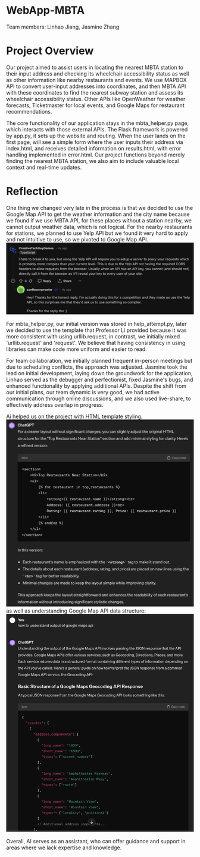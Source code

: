 # WebApp-MBTA
 Team members: Linhao Jiang, Jasmine Zhang

# Project Overview

Our project aimed to assist users in locating the nearest MBTA station to their input address and checking its wheelchair accessibility status as well as other information like nearby restaurants and events. We use MAPBOX API to convert user-input addresses into coordinates, and then MBTA API with these coordinates to find the nearest subway station and assess its wheelchair accessibility status. Other APIs like OpenWeather for weather forecasts, Ticketmaster for local events, and Google Maps for restaurant recommendations. 

The core functionality of our application stays in the mbta_helper.py page, which interacts with those external APIs. The Flask framework is powered by app.py, it sets up the website and routing. When the user lands on the first page, will see a simple form where the user inputs their address via index.html, and receives detailed information on results.html, with error handling implemented in error.html. Our project functions beyond merely finding the nearest MBTA station, we also aim to include valuable local context and real-time updates. 


# Reflection

One thing we changed very late in the process is that we decided to use the Google Map API to get the weather information and the city name because we found if we use MBTA API, for these places without a station nearby, we cannot output weather data, which is not logical. For the nearby restaurants for stations, we planned to use Yelp API but we found it very hard to apply and not intuitive to use, so we pivoted to Google Map API. ![Yelp API Challenge](images/Yelp_API_Challenge.png)


For mbta_helper.py, our initial version was stored in help_attempt.py, later we decided to use the template that Professor Li provided because it was more consistent with using urllib.request, in contrast, we initially mixed 'urllib.request' and 'request'. We believe that having consistency in using libraries can make code more uniform and easier to read.

For team collaboration, we initially planned frequent in-person meetings but due to scheduling conflicts, the approach was adjusted. Jasmine took the lead on initial development, laying down the groundwork for the application, Linhao served as the debugger and perfectionist, fixed Jasmine's bugs, and enhanced functionality by applying additional APIs. Despite the shift from our initial plans, our team dynamic is very good, we had active communication through online discussions, and we also used live-share, to effectively address overlap in progress. 

Ai helped us on the project with HTML template styling.
![html_formatting](images/html_formatting.png)
as well as understanding Google Map API data structure:
![google_map_api](images/google_map_api.png)


Overall, AI serves as an assistant, who can offer guidance and support in areas where we lack expertise and knowledge. 